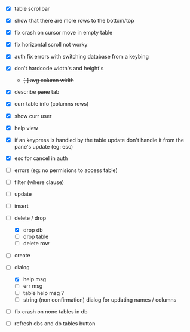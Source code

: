 -   [x] table scrollbar
-   [x] show that there are more rows to the bottom/top
-   [x] fix crash on cursor move in empty table
-   [x] fix horizontal scroll not worky
-   [x] auth fix errors with switching database from a keybing
-   [x] don't hardcode width's and height's
    -   ~~[ ] avg column width~~
-   [x] describe ~~pane~~ tab
-   [x] curr table info (columns rows)
-   [x] show curr user
-   [x] help view
-   [x] if an keypress is handled by the table update don't handle it from the pane's update (eg: esc)
-   [x] esc for cancel in auth

-   [ ] errors (eg: no permisions to access table)

-   [ ] filter (where clause)
-   [ ] update
-   [ ] insert
-   [ ] delete / drop
    -   [x] drop db
    -   [ ] drop table
    -   [ ] delete row
-   [ ] create

-   [ ] dialog
    -   [x] help msg
    -   [ ] err msg
    -   [ ] table help msg ?
    -   [ ] string (non confirmation) dialog for updating names / columns

-   [ ] fix crash on none tables in db
-   [ ] refresh dbs and db tables button
